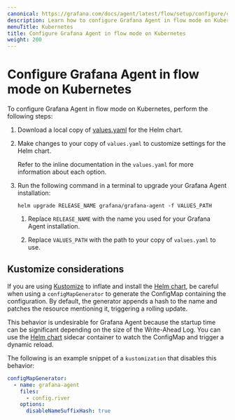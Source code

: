 ```yaml
---
canonical: https://grafana.com/docs/agent/latest/flow/setup/configure/configure-kubernetes/
description: Learn how to configure Grafana Agent in flow mode on Kubernetes
menuTitle: Kubernetes
title: Configure Grafana Agent in flow mode on Kubernetes
weight: 200
---
```


# Configure Grafana Agent in flow mode on Kubernetes

To configure Grafana Agent in flow mode on Kubernetes, perform the following steps:

1. Download a local copy of [values.yaml][] for the Helm chart.

1. Make changes to your copy of `values.yaml` to customize settings for the
   Helm chart.

   Refer to the inline documentation in the `values.yaml` for more information about each option.

1. Run the following command in a terminal to upgrade your Grafana Agent
   installation:

   ```shell
   helm upgrade RELEASE_NAME grafana/grafana-agent -f VALUES_PATH
   ```

   1. Replace `RELEASE_NAME` with the name you used for your Grafana Agent
      installation.

   1. Replace `VALUES_PATH` with the path to your copy of `values.yaml` to use.

[values.yaml]: https://raw.githubusercontent.com/grafana/agent/main/operations/helm/charts/grafana-agent/values.yaml

## Kustomize considerations

If you are using [Kustomize][] to inflate and install the [Helm chart][], be careful
when using a `configMapGenerator` to generate the ConfigMap containing the
configuration. By default, the generator appends a hash to the name and patches
the resource mentioning it, triggering a rolling update.

This behavior is undesirable for Grafana Agent because the startup time can be significant depending on the size of the Write-Ahead Log. 
You can use the [Helm chart][] sidecar container to watch the ConfigMap and trigger a dynamic reload.

The following is an example snippet of a `kustomization` that disables this behavior:

```yaml
configMapGenerator:
  - name: grafana-agent
    files:
      - config.river
    options:
      disableNameSuffixHash: true
```

[Helm chart]: https://github.com/grafana/agent/tree/main/operations/helm/charts/grafana-agent
[Kustomize]: https://kubernetes.io/docs/tasks/manage-kubernetes-objects/kustomization/
